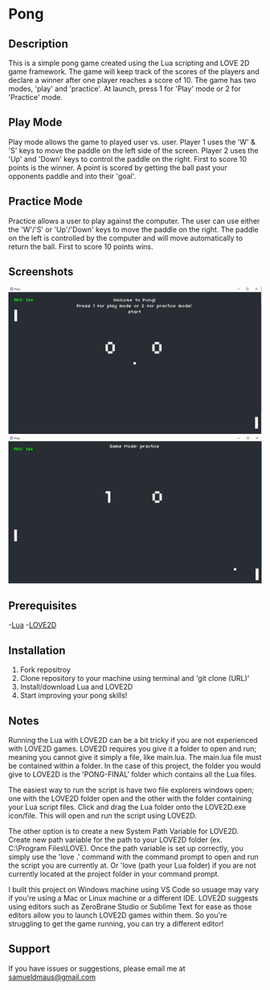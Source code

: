 # Pong

## Description
This is a simple pong game created using the Lua scripting and LOVE 2D game framework.
The game will keep track of the scores of the players and declare a winner after one player reaches a score of 10. The game has two modes, 'play' and 'practice'. At launch, press 1 for 'Play' mode or 2 for 'Practice' mode.

## Play Mode
Play mode allows the game to played user vs. user. Player 1 uses the 'W' & 'S' keys to move the paddle on the left side of the screen. Player 2 uses the 'Up' and 'Down' keys to control the paddle on the right. First to score 10 points is the winner. A point is scored by getting the ball past your opponents paddle and into their 'goal'.

## Practice Mode
Practice allows a user to play against the computer. The user can use either the 'W'/'S' or 'Up'/'Down' keys to move the paddle on the right. The paddle on the left is controlled by the computer and will move automatically to return the ball. First to score 10 points wins.

## Screenshots
![start_screen](/images/screenshot1.jpg)
![gameplay](/images/screenshot2.jpg)

## Prerequisites
-[Lua](http://www.lua.org/download.html)
-[LOVE2D](https://love2d.org/#download)

## Installation
1. Fork repositroy
2. Clone repository to your machine using terminal and 'git clone (URL)'
3. Install/download Lua and LOVE2D
4. Start improving your pong skills!

## Notes
Running the Lua with LOVE2D can be a bit tricky if you are not experienced with LOVE2D games. LOVE2D requires you give it a folder to open and run; meaning you cannot give it simply a file, like main.lua. The main.lua file must be contained within a folder. In the case of this project, the folder you would give to LOVE2D is the 'PONG-FINAL' folder which contains all the Lua files.

The easiest way to run the script is have two file explorers windows open; one with the LOVE2D folder open and the other with the folder containing your Lua script files. Click and drag the Lua folder onto the LOVE2D.exe icon/file. This will open and run the script using LOVE2D.

The other option is to create a new System Path Variable for LOVE2D. Create new path variable for the path to your LOVE2D folder (ex. C:\Program Files\LOVE). Once the path variable is set up correctly, you simply use the 'love .' command with the command prompt to open and run the script you are currently at. Or 'love (path your Lua folder) if you are not currently located at the project folder in your command prompt.

I built this project on Windows machine using VS Code so usuage may vary if you're using a Mac or Linux machine or a different IDE. LOVE2D suggests using editors such as ZeroBrane Studio or Sublime Text for ease as those editors allow you to launch LOVE2D games within them. So you're struggling to get the game running, you can try a different editor!

## Support
If you have issues or suggestions, please email me at samueldmaus@gmail.com